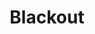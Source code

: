 ---
title: "Blackout"
type: wordlist
layout: wordlist
outputs:
    - html
    - json
    - custom

tier: 0
term: "Blackout"
related_terms:
    - None
definition: "N/A"
use_context: "A period of darkness, such as between acts in a play or during an electrical outage. Metaphorically, a period during which a service is unavailable."
recommendation: "No change recommended. This term may be used without restriction. This term is not based on a good/bad binary where white is represented as good or black is represented as bad and so does not promote racial bias."
recommended_replacements:
    - None
unsuitable_replacements:
    - None
rationale: |
    N/A
status: | 
    N/A
supporting_content: | 
    Recommendation from the IBM Inclusive IT Language Initiative Words Matter working group

---